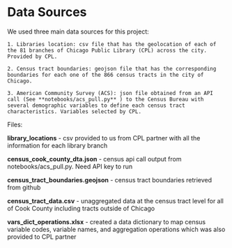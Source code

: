 # Data Sources
We used three main data sources for this project:

    1. Libraries location: csv file that has the geolocation of each of the 81 branches of Chicago Public Library (CPL) across the city. Provided by CPL.

    2. Census tract boundaries: geojson file that has the corresponding boundaries for each one of the 866 census tracts in the city of Chicago.

    3. American Community Survey (ACS): json file obtained from an API call (See **notebooks/acs_pull.py** ) to the Census Bureau with several demographic variables to define each census tract characteristics. Variables selected by CPL.

Files:

**library_locations** - csv provided to us from CPL partner with all the information for each library branch

**census_cook_county_dta.json** - census api call output from notebooks/acs_pull.py. Need API key to run

**census_tract_boundaries.geojson** - census tract boundaries retrieved from github

**census_tract_data.csv** - unaggregated data at the census tract level for all of Cook County including tracts outside of Chicago

**vars_dict_operations.xlsx** - created a data dictionary to map census variable codes, variable names, and aggregation operations which was also provided to CPL partner


